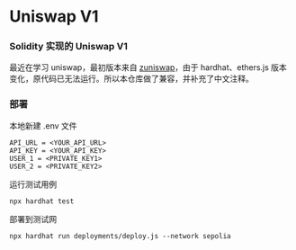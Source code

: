 # Uniswap V1

### Solidity 实现的 Uniswap V1

最近在学习 uniswap，最初版本来自 [zuniswap](https://github.com/Jeiwan/zuniswap)，由于 hardhat、ethers.js 版本变化，原代码已无法运行。所以本仓库做了兼容，并补充了中文注释。


### 部署
本地新建 .env 文件
```
API_URL = <YOUR_API_URL>
API_KEY = <YOUR_API_KEY>
USER_1 = <PRIVATE_KEY1>
USER_2 = <PRIVATE_KEY2>
```

运行测试用例
```
npx hardhat test
```

部署到测试网
```
npx hardhat run deployments/deploy.js --network sepolia
```